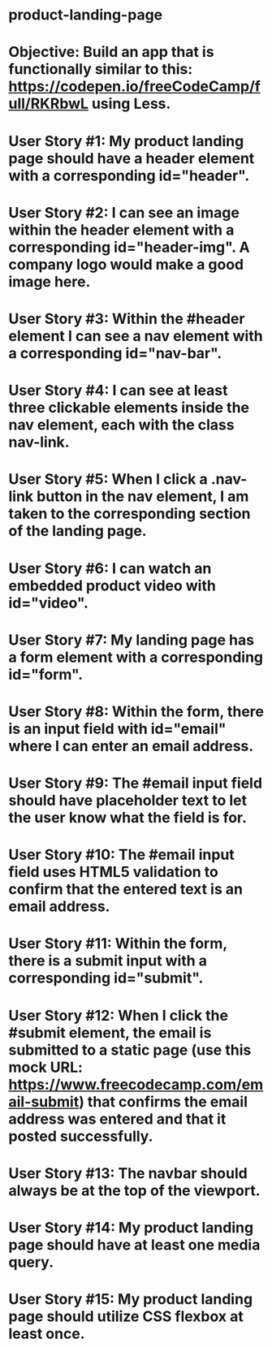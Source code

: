 # product-landing-page
# Objective: Build an app that is functionally similar to this: https://codepen.io/freeCodeCamp/full/RKRbwL using Less.

# User Story #1: My product landing page should have a header element with a corresponding id="header".

# User Story #2: I can see an image within the header element with a corresponding id="header-img". A company logo would make a good image here.

# User Story #3: Within the #header element I can see a nav element with a corresponding id="nav-bar".

# User Story #4: I can see at least three clickable elements inside the nav element, each with the class nav-link.

# User Story #5: When I click a .nav-link button in the nav element, I am taken to the corresponding section of the landing page.

# User Story #6: I can watch an embedded product video with id="video".

# User Story #7: My landing page has a form element with a corresponding id="form".

# User Story #8: Within the form, there is an input field with id="email" where I can enter an email address.

# User Story #9: The #email input field should have placeholder text to let the user know what the field is for.

# User Story #10: The #email input field uses HTML5 validation to confirm that the entered text is an email address.

# User Story #11: Within the form, there is a submit input with a corresponding id="submit".

# User Story #12: When I click the #submit element, the email is submitted to a static page (use this mock URL: https://www.freecodecamp.com/email-submit) that confirms the email address was entered and that it posted successfully.

# User Story #13: The navbar should always be at the top of the viewport.

# User Story #14: My product landing page should have at least one media query.

# User Story #15: My product landing page should utilize CSS flexbox at least once.
